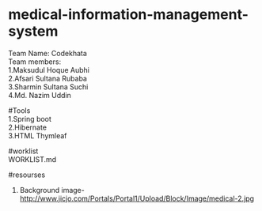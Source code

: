 # medical-information-management-system
Team Name: Codekhata <br>
Team members:<br>
1.Maksudul Hoque Aubhi<br>
2.Afsari Sultana Rubaba<br>
3.Sharmin Sultana Suchi<br>
4.Md. Nazim Uddin

#Tools<br>
1.Spring boot <br>
2.Hibernate   <br>
3.HTML Thymleaf <br>

#worklist<br>
WORKLIST.md

#resourses
1. Background image- http://www.jicjo.com/Portals/Portal1/Upload/Block/Image/medical-2.jpg
